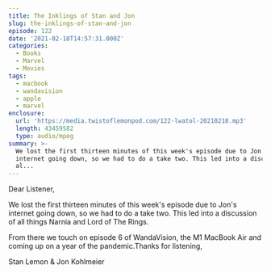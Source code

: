 ```yaml
---
title: The Inklings of Stan and Jon
slug: the-inklings-of-stan-and-jon
episode: 122
date: '2021-02-18T14:57:31.000Z'
categories:
  - Books
  - Marvel
  - Movies
tags:
  - macbook
  - wandavision
  - apple
  - marvel
enclosure:
  url: 'https://media.twistoflemonpod.com/122-lwatol-20210218.mp3'
  length: 43459582
  type: audio/mpeg
summary: >-
  We lost the first thirteen minutes of this week's episode due to Jon's
  internet going down, so we had to do a take two. This led into a discussion of
  al...
---
```


Dear Listener,

We lost the first thirteen minutes of this week's episode due to Jon's internet going down, so we had to do a take two. This led into a discussion of all things Narnia and Lord of The Rings.

From there we touch on episode 6 of WandaVision, the M1 MacBook Air and coming up on a year of the pandemic.Thanks for listening,

Stan Lemon & Jon Kohlmeier
